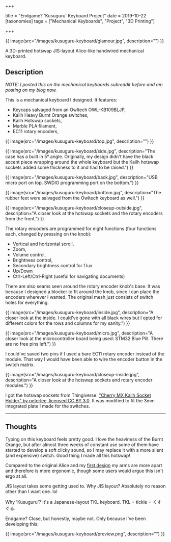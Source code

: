 +++

title = "Endgame? 'Kusuguru' Keyboard Project"
date = 2019-10-22
[taxonomies]
tags = ["Mechanical Keyboards", "Project", "3D Printing"]

+++

{{ image(src="/images/kusuguru-keyboard/glamour.jpg", description="") }}

A 3D-printed hotswap JIS-layout Alice-like handwired mechanical keyboard.

<!-- more -->

## Description

*NOTE: I posted this on the mechanical keyboards subreddit before and am posting on my blog now.*

This is a mechanical keyboard I designed. It features:

- Keycaps salvaged from an Owltech OWL-KB109BLJP,
- Kailh Heavy Burnt Orange switches,
- Kailh Hotswap sockets,
- Marble PLA filament,
- EC11 rotary encoders,

{{ image(src="/images/kusuguru-keyboard/top.jpg", description="") }}

{{ image(src="/images/kusuguru-keyboard/side.jpg", description="The case has a built in 5° angle. Originally, my design didn't have the black accent piece wrapping around the whole keyboard but the Kailh hotswap sockets added some thickness to it and had to be raised.") }}

{{ image(src="/images/kusuguru-keyboard/back.jpg", description="USB micro port on top. SWDIO programming port on the bottom.") }}

{{ image(src="/images/kusuguru-keyboard/bottom.jpg", description="The rubber feet were salvaged from the Owltech keyboard as well.") }}

{{ image(src="/images/kusuguru-keyboard/closeup-outside.jpg", description="A closer look at the hotswap sockets and the rotary encoders from the front.") }}

The rotary encoders are programmed for eight functions (four functions each, changed by pressing on the knob):

- Vertical and horizontal scroll,
- Zoom,
- Volume control,
- Brightness control,
- Secondary brightness control for f.lux
- Up/Down
- Ctrl-Left/Ctrl-Right (useful for navigating documents)

There are also seams seen around the rotary encoder knob's base. It was because I designed a blocker to fit around the knob, since I can place the encoders wherever I wanted. The original mesh just consists of switch holes for everything.

{{ image(src="/images/kusuguru-keyboard/inside.jpg", description="A closer look at the inside. I could've gone with all black wires but I opted for different colors for the rows and columns for my sanity.") }}

{{ image(src="/images/kusuguru-keyboard/micro.jpg", description="A closer look at the microcontroller board being used: STM32 Blue Pill. There are no free pins left.") }}

I could've saved two pins if I used a bare EC11 rotary encoder instead of the module. That way I would have been able to wire the encoder button in the switch matrix.

{{ image(src="/images/kusuguru-keyboard/closeup-inside.jpg", description="A closer look at the hotswap sockets and rotary encoder modules.") }}

I got the hotswap sockets from Thingiverse. ["Cherry MX Kailh Socket Holder" by peterlee, licensed CC BY 3.0](https://www.thingiverse.com/thing:3117549). It was modified to fit the 3mm integrated plate I made for the switches.

---

## Thoughts

Typing on this keyboard feels pretty good. I love the heaviness of the Burnt Orange, but after almost three weeks of constant use some of them have started to develop a soft clicky sound, so I may replace it with a more silent (and expensive) switch. Good thing I made all this hotswap!

Compared to the original Alice and my [first design](/alice-like-keyboard/) my arms are more apart and therefore is more ergonomic, though some users would argue this isn't ergo at all.

JIS layout takes some getting used to. Why JIS layout? Absolutely no reason other than I want one. lol

Why 'Kusuguru'? It's a Japanese-layout TKL keyboard. TKL = tickle = くすぐる.

Endgame? Close, but honestly, maybe not. Only because I've been developing this:

{{ image(src="/images/kusuguru-keyboard/preview.png", description="") }}